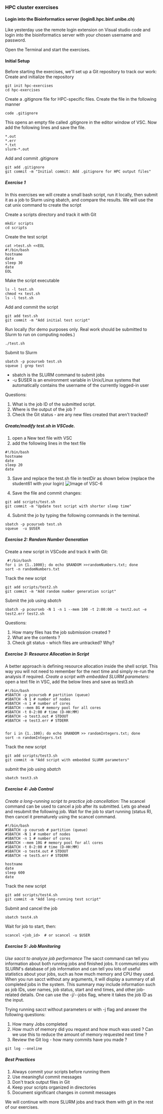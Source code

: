 ### HPC cluster exercises 

#### Login into the Bioinformatics server (login8.hpc.binf.unibe.ch)
Like yesterday use the remote login extension on Visual studio code and login into the bioinformatics server with your chosen username and password. 

Open the Terminal and start the exercises. 

#### Initial Setup

Before starting the exercises, we'll set up a Git repository to track our work:
Create and initialize the repository
```
git init hpc-exercises
cd hpc-exercises
```
Create a .gitignore file for HPC-specific files. Create the file in the following manner

```
code .gitignore
```
This opens an empty file called .gitignore in the editor window of VSC. Now add the following lines and save the file.
```
*.out
*.err
*.txt
slurm-*.out
```
Add and commit .gitignore
```
git add .gitignore
git commit -m "Initial commit: Add .gitignore for HPC output files"
```

##### Exercise 1 
In this exercises we will create a small bash script, run it locally, then submit it as a job to Slurm using sbatch, and compare the results. We will use the cat unix command to create the script  

Create a scripts directory and track it with Git
```
mkdir scripts 
cd scripts
```
Create the test script

```
cat >test.sh <<EOL
#!/bin/bash
hostname
date
sleep 30
date
EOL
```
Make the script executable

```
ls -l test.sh 
chmod +x test.sh 
ls -l test.sh 
```
Add and commit the script

```
git add test.sh
git commit -m "Add initial test script"
```
Run locally (for demo purposes only. Real work should be submitted to Slurm to run on computing nodes.)

``` 
./test.sh 
```
Submit to Slurm
```
sbatch -p pcourseb test.sh 
squeue | grep test 
```
- sbatch is the SLURM command to submit jobs
- -u $USER  is an environment variable in Unix/Linux systems that automatically contains the username of the currently logged-in user

Questions: 
1. What is the job ID of the submitted script.
2. Where is the output of the job ? 
3. Check the Git status - are any new files created that aren't tracked?

##### Create/modify test.sh in VSCode. 
1. open a New text file with VSC
2. add the following lines in the text file 
```
#!/bin/bash
hostname
date
sleep 20
date
```
3. Save and replace the test.sh file in testDir as shown below (replace the student61 with your login)
![Image of VSC-6](vsc-7.png)

4. Save the file and commit changes:
```
git add scripts/test.sh
git commit -m "Update test script with shorter sleep time"
```

4. Submit the jo by typing the following commands in the terminal. 

```
sbatch -p pcourseb test.sh 
squeue  -u $USER 
```

##### Exercise 2: Random Number Generation

Create a new script in VSCode and track it with Git:
``` 
 #!/bin/bash
for i in {1..1000}; do echo $RANDOM >>randomNumbers.txt; done
sort -n randomNumbers.txt
```
Track the new script
```
git add scripts/test2.sh
git commit -m "Add random number generation script"
```

Submit the job using _sbatch_

```
sbatch -p pcourseb -N 1 -n 1 --mem 100 -t 2:00:00 -o test2.out -e test2.err test2.sh
```
Questions: 
1. How many files has the job submission created ? 
2. What are the contents ? 
3. Check git status - which files are untracked? Why?

##### Exercise 3: Resource Allocation in Script

A better approach is defining resource allocation inside the shell script. This way you will not need to remember for the next time and simply re-run the analysis if required.
*Create a script with embedded SLURM parameters:*
open a text file in VSC, add the below lines and save as test3.sh

```
#!/bin/bash
#SBATCH -p pcourseb # partition (queue)
#SBATCH -N 1 # number of nodes
#SBATCH -n 1 # number of cores
#SBATCH --mem 8G # memory pool for all cores
#SBATCH -t 0-2:00 # time (D-HH:MM)
#SBATCH -o test3.out # STDOUT
#SBATCH -e test3.err # STDERR


for i in {1..100}; do echo $RANDOM >> randomIntegers.txt; done
sort -n randomIntegers.txt

```
Track the new script
```
git add scripts/test3.sh
git commit -m "Add script with embedded SLURM parameters"
```
submit the job using _sbatch_
```
sbatch test3.sh 
```
##### Exercise 4: Job Control
*Create a long-running script to practice job cancellation:*
The scancel command can be used to cancel a job after its submitted. Lets go ahead and resubmit the following job. Wait for the  job to start running (status R), then cancel it prematurely using the scancel command.

```
#!/bin/bash
#SBATCH -p courseb # partition (queue)
#SBATCH -N 1 # number of nodes
#SBATCH -n 1 # number of cores
#SBATCH --mem 10G # memory pool for all cores
#SBATCH -t 0-2:00 # time (D-HH:MM)
#SBATCH -o test4.out # STDOUT
#SBATCH -e test5.err # STDERR

hostname
date
sleep 600
date
```
Track the new script
```
git add scripts/test4.sh
git commit -m "Add long-running test script"
```
Submit and cancel the job
```
sbatch test4.sh
```
Wait for job to start, then:
```
scancel <job_id>  # or scancel -u $USER
```

##### Exercise 5: Job Monitoring
*Use sacct to analyze job performance*
The sacct command can tell you information about both running jobs and finished jobs. It communicates with SLURM's database of job information and can tell you lots of useful statistics about your jobs, such as how much memory and CPU they used. When you run sacct without any arguments, it will display a summary of all completed jobs in the system. This summary may include information such as job IDs, user names, job status, start and end times, and other job-related details.
One can use the -j/--jobs flag, where it takes the job ID as the input.

Trying running sacct without parameters or with -j flag and answer the following questions:  
1. How many Jobs completed 
2. How much of memory did you request and how much was used ? Can we use this to reduce the amount of memory requested next time ? 
3. Review the Git log - how many commits have you made ? 

```
git log --oneline
```
##### Best Practices

1. Always commit your scripts before running them
2. Use meaningful commit messages
3. Don't track output files in Git
4. Keep your scripts organized in directories
5. Document significant changes in commit messages


We will continue with more SLURM jobs and track them with git in the rest of our exercises.
